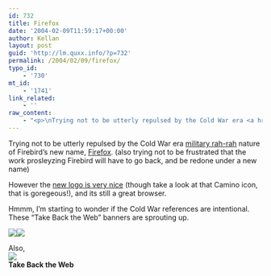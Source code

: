 ```yaml
---
id: 732
title: Firefox
date: '2004-02-09T11:59:17+00:00'
author: Kellan
layout: post
guid: 'http://lm.quxx.info/?p=732'
permalink: /2004/02/09/firefox/
typo_id:
    - '730'
mt_id:
    - '1741'
link_related:
    - ''
raw_content:
    - "<p>\nTrying not to be utterly repulsed by the Cold War era <a href=\\\"http://upx.primenova.com/mpp_main/Firefox.jpg\\\">military rah-rah</a> nature of Firebird\\'s new name, <a href=\\\"http://mozilla.org/products/firefox/\\\">Firefox</a>. (also trying not to be frustrated that the work prosleyzing Firebird will have to go back, and be redone under a new name)\n</p>\n<p>\nHowever the <a href=\\\"http://www.actsofvolition.com/archives/2004/february/brandingmozilla\\\">new logo is very nice</a> (though take a look at that Camino icon, that is goregeous!), and its still a great browser.\n</p>\n<p>\nHmmm, I\\'m starting to wonder if the Cold War references are intentional.  These \\\"Take Back the Web\\\" banners are sprouting up.\n</p>\n<p>\n<a href=\\\"http://www.actsofvolition.com/\\\"><img src=\\\"http://laughingmeme.org/img/takebacktheweb_small.png\\\" border=\\\"0\\\" /></a>\n<a href=\\\"http://minutillo.com/steve/weblog/2004/2/9/dont-waste-your-time-with-ie\\\"><img src=\\\"http://laughingmeme.org/img/getfirefox_large.png\\\" border=\\\"0\\\" /></a>\n</p>\n<p>\nAlso,<br /> <a href=\\\"http://www.binderparkzoo.org/BPZ%20Photo%20Gallery-Red%20Panda.htm\\\"><img src=\\\"http://laughingmeme.org/img/Red_Panda.gif\\\" width=\\\"140\\\" style=\\\"border: 1px solid black\\\" /></a><br /><b>Take Back the Web</b>\n</p>"
---
```


Trying not to be utterly repulsed by the Cold War era [military rah-rah](http://upx.primenova.com/mpp_main/Firefox.jpg) nature of Firebird’s new name, [Firefox](http://mozilla.org/products/firefox/). (also trying not to be frustrated that the work prosleyzing Firebird will have to go back, and be redone under a new name)

However the [new logo is very nice](http://www.actsofvolition.com/archives/2004/february/brandingmozilla) (though take a look at that Camino icon, that is goregeous!), and its still a great browser.

Hmmm, I’m starting to wonder if the Cold War references are intentional. These “Take Back the Web” banners are sprouting up.

[![](http://laughingmeme.org/img/takebacktheweb_small.png)](http://www.actsofvolition.com/)[![](http://laughingmeme.org/img/getfirefox_large.png)](http://minutillo.com/steve/weblog/2004/2/9/dont-waste-your-time-with-ie)

Also,  
 [![](http://laughingmeme.org/img/Red_Panda.gif)](http://www.binderparkzoo.org/BPZ%20Photo%20Gallery-Red%20Panda.htm)  
**Take Back the Web**